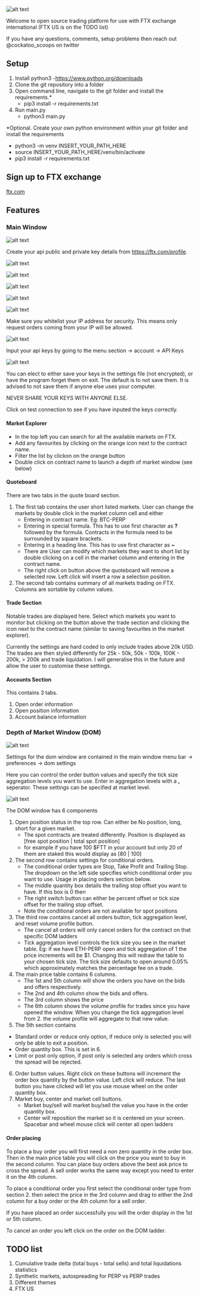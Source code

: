 ![alt text](assets/cockatoo_splash.png)<br />

Welcome to open source trading platform for use with FTX exchange international (FTX US is on the TODO list)

If you have any questions, comments, setup problems then reach out @cockatoo_scoops on twitter

## Setup
1. Install python3 -https://www.python.org/downloads
2. Clone the git repository into a folder
3. Open command line, navigate to the git folder and install the requirements.*
	- pip3 install -r requirements.txt
4. Run main.py
	- python3 main.py
	
*Optional. Create your own python environment within your git folder and install the requirements
- python3 -m venv INSERT_YOUR_PATH_HERE
- source INSERT_YOUR_PATH_HERE/venv/bin/activate
- pip3 install -r requirements.txt

## Sign up to FTX exchange
[ftx.com](https://ftx.com/#a=cockatoo)

## Features

### Main Window
![alt text](docs/main_window.png)<br />

Create your api public and private key details from https://ftx.com/profile.

![alt text](docs/api_setup_1.png)<br />

![alt text](docs/api_setup_2.png)<br />

![alt text](docs/api_setup_3.png)<br />

![alt text](docs/api_setup_4.png)<br />

![alt text](docs/api_setup_5.png)<br />

Make sure you whitelist your IP address for security. This means only request orders coming from your IP will be allowed.

![alt text](docs/api_setup_6.png)<br />

Input your api keys by going to the menu section -> account ->  API Keys

![alt text](docs/api_settings.png)<br />

You can elect to either save your keys in the settings file (not encrypted), or have the program forget them on exit. The default is to not save them. It is advised to not save them if anyone else uses your computer.

NEVER SHARE YOUR KEYS WITH ANYONE ELSE.

Click on test connection to see if you have inputed the keys correctly.


#### Market Explorer
 - In the top left you can search for all the available markets on FTX. 
 - Add any favourites by clicking on the orange icon next to the contract name.
 - Filter the list by clickon on the orange button
 - Double click on contract name to launch a depth of market window (see below)
 
#### Quoteboard
There are two tabs in the quote board section.
1. The first tab contains the user short listed markets. User can change the markets by double click in the market column cell and either
	- Entering in contract name. Eg: BTC-PERP
	- Entering in special formula. This has to use first character as **?** followed by the formula. Contracts in the formula need to be surrounded by square brackets.
	- Entering in a heading line. This has to use first character as **~**
	- There are User can modify which markets they want to short list by double clicking on a cell in the market column and entering in the contract name.
	- The right click on button above the quoteboard will remove a selected row. Left click will insert a row a selection position.
2. The second tab contains summary of all markets trading on FTX. Columns are sortable by column values.

#### Trade Section
Notable trades are displayed here. Select which markets you want to monitor but clicking on the button above the trade section and clicking the icon next to the contract name (similar to saving favourites in the market explorer).

Currently the settings are hard coded to only include trades above 20k USD. The trades are then styled differently for 25k - 50k, 50k - 100k, 100K - 200k, > 200k and trade liquidation. I will generalise this in the future and allow the user to customise these settings.

#### Accounts Section
This contains 3 tabs.
1. Open order information
2. Open position information
3. Account balance information

### Depth of Market Window (DOM)
![alt text](docs/dom_ladders.png)<br />

Settings for the dom window are contained in the main window menu bar -> preferences -> dom settings

Here you can control the order button values and specify the tick size aggregation levels you want to use. Enter in aggregation levels with a **,** seperator. These settings can be specified at market level.

![alt text](docs/dom_settings.png)<br />

The DOM window has 6 components
1. Open position status in the top row. Can either be No position, long, short for a given market. 
	- The spot contracts are treated differently. Position is displayed as [free spot position | total spot position]
	- for example if you have 100 $FTT in your account but only 20 of them are staked this would display as [80 | 100]
2. The second row contains settings for conditional orders. 
	 - The conditional order types are Stop, Take Profit and Trailing Stop. The dropdown on the left side specifies which conditional order you want to use. Usage in placing orders section below.
	 - The middle quantity box details the trailing stop offset you want to have. If this box is 0 then 
	 - The right switch button can either be percent offset or tick size offset for the trailing stop offset.
	 - Note the conditional orders are not available for spot positions
3. The third row contains cancel all orders button, tick aggregation level, and reset volume profile button.
	- The cancel all orders will only cancel orders for the contract on that specific DOM ladders
	- Tick aggregation level controls the tick size you see in the market table. Eg: if we have ETH-PERP open and tick aggregation of 1 the price increments will be $1. Changing this will redraw the table to your chosen tick size. The tick size defaults to open around 0.05% which approximately matches the percentage fee on a trade.
4. The main price table contains 6 columns.
	- The 1st and 5th column will show the orders you have on the bids and offers respectively.
	- The 2nd and 4th column show the bids and offers.
	- The 3rd column shows the price
	- The 6th column shows the volume profile for trades since you have opened the window. When you change the tick aggregation level from 2. the volume profile will aggregate to that new value.
5. The 5th section contains 
 - Standard order or reduce only option, if reduce only is selected you will only be able to exit a position.
 - Order quantity box. This is set in 6.
 - Limit or post only option, if post only is selected any orders which cross the spread will be rejected.
6. Order button values. Right click on these buttons will increment the order box quantity by the button value. Left click will reduce. The last button you have clicked will let you use mouse wheel on the order quantity box.
7. Market buy, center and market cell buttons.
	- Market buy/sell will market buy/sell the value you have in the order quantity box. 
	- Center will reposition the market so it is centered on your screen. Spacebar and wheel mouse click will center all open ladders
	
#### Order placing
To place a buy order you will first need a non zero quantity in the order box. Then in the main price table you will click on the price you want to buy in the second column. You can place buy orders above the best ask price to cross the spread.
A sell order works the same way except you need to enter it on the 4th column.

To place a conditional order you first select the conditional order type from section 2. then select the price in the 3rd column and drag to either the 2nd column for a buy order or the 4th column for a sell order.

If you have placed an order successfully you will the order display in the 1st or 5th column.

To cancel an order you left click on the order on the DOM ladder.

## TODO list
1. Cumulative trade delta (total buys - total sells) and total liquidations statistics
2. Synthetic markets, autospreading for PERP vs PERP trades
3. Different themes 
4. FTX US


